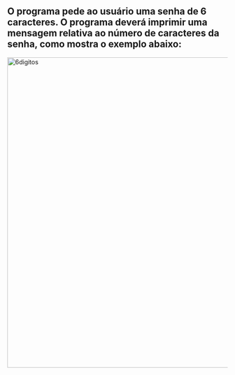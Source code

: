 ## O programa pede ao usuário uma senha de 6 caracteres. O programa deverá imprimir uma mensagem relativa ao número de caracteres da senha, como mostra o exemplo abaixo:

<img width="711" alt="6digitos" src="https://user-images.githubusercontent.com/104150753/209382647-5da64da0-1662-4ade-8f6b-d232f37b496f.png">
